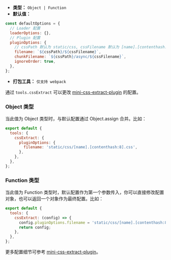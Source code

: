 - **类型：** `Object | Function`
- **默认值：**

```js
const defaultOptions = {
  // Loader 配置
  loaderOptions: {},
  // Plugin 配置
  pluginOptions: {
    // cssPath 默认为 static/css, cssFilename 默认为 [name].[contenthash:8].css
    filename: `${cssPath}/${cssFilename}`,
    chunkFilename: `${cssPath}/async/${cssFilename}`,
    ignoreOrder: true,
  },
};
```

- **打包工具：** `仅支持 webpack`

通过 `tools.cssExtract` 可以更改 [mini-css-extract-plugin](https://github.com/webpack-contrib/mini-css-extract-plugin) 的配置。

### Object 类型

当此值为 Object 类型时，与默认配置通过 Object.assign 合并。比如：

```js
export default {
  tools: {
    cssExtract: {
      pluginOptions: {
        filename: 'static/css/[name].[contenthash:8].css',
      },
    },
  },
};
```

### Function 类型

当此值为 Function 类型时，默认配置作为第一个参数传入，你可以直接修改配置对象，也可以返回一个对象作为最终配置。比如：

```js
export default {
  tools: {
    cssExtract: (config) => {
      config.pluginOptions.filename = 'static/css/[name].[contenthash:8].css';
      return config;
    },
  },
};
```

更多配置细节可参考 [mini-css-extract-plugin](https://github.com/webpack-contrib/mini-css-extract-plugin)。

